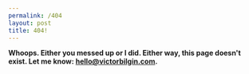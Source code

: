 ```yaml
---
permalink: /404
layout: post
title: 404!
---
```


**Whoops. Either you messed up or I did. Either way, this page doesn't exist. Let me know: [hello@victorbilgin.com](mailto:hello@victorbilgin.com).**
